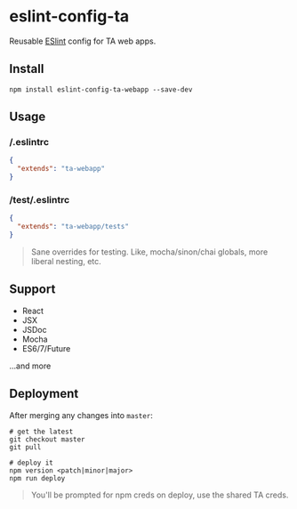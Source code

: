 eslint-config-ta
=======================

Reusable [ESlint](http://www.eslint.org) config for TA web apps.

## Install

```
npm install eslint-config-ta-webapp --save-dev
```
## Usage

### /.eslintrc

```json
{
  "extends": "ta-webapp"
}
```

### /test/.eslintrc

```json
{
  "extends": "ta-webapp/tests"
}
```
>Sane overrides for testing. Like, mocha/sinon/chai globals, more liberal nesting, etc.


## Support

- React
- JSX
- JSDoc
- Mocha
- ES6/7/Future

...and more

## Deployment

After merging any changes into `master`:

```
# get the latest
git checkout master
git pull

# deploy it
npm version <patch|minor|major>
npm run deploy
```

>You'll be prompted for npm creds on deploy, use the shared TA creds.
